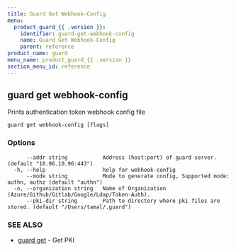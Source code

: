 ```yaml
---
title: Guard Get Webhook-Config
menu:
  product_guard_{{ .version }}:
    identifier: guard-get-webhook-config
    name: Guard Get Webhook-Config
    parent: reference
product_name: guard
menu_name: product_guard_{{ .version }}
section_menu_id: reference
---
```

## guard get webhook-config

Prints authentication token webhook config file

```
guard get webhook-config [flags]
```

### Options

```
      --addr string           Address (host:port) of guard server. (default "10.96.10.96:443")
  -h, --help                  help for webhook-config
      --mode string           Mode to generate config, Supported mode: authn, authz (default "authn")
  -o, --organization string   Name of Organization (Azure/Github/Gitlab/Google/Ldap/Token-Auth).
      --pki-dir string        Path to directory where pki files are stored. (default "/Users/tamal/.guard")
```

### SEE ALSO

* [guard get](/docs/reference/guard_get.md)	 - Get PKI

